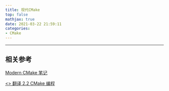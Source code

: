 ```yaml
---
title: 现代CMake
top: false
mathjax: true
date: 2021-03-22 21:59:11
categories:
- CMake
---
```


-----











## 相关参考





[Modern CMake 笔记](https://moevis.cc/modern-cmake-bi-ji/)

[<<Modern CMake>> 翻译 2.2 CMake 编程](https://www.shuzhiduo.com/A/l1dyZyMqze/)
